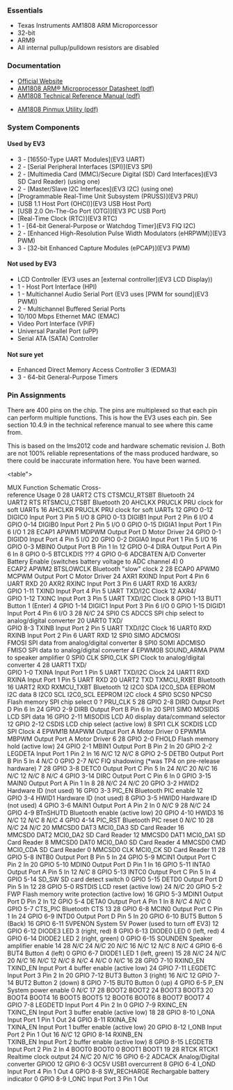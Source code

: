 ### Essentials
* Texas Instruments AM1808 ARM Microporcessor
* 32-bit
* ARM9
* All internal pullup/pulldown resistors are disabled

### Documentation
* [Official Website](http://www.ti.com/product/am1808)
* [AM1808 ARM® Microprocessor Datasheet (pdf)](http://www.ti.com/lit/ds/sprs653d/sprs653d.pdf)
* [AM1808 Technical Reference Manual (pdf)](http://www.ti.com/lit/ug/spruh82a/spruh82a.pdf)
- [AM1808 Pinmux Utility (pdf)](http://www.ti.com/lit/an/spraba2a/spraba2a.pdf)

### System Components
#### Used by EV3
* 3 - [16550-Type UART Modules](EV3 UART)
* 2 - [Serial Peripheral Interfaces (SPI)](EV3 SPI)
* 2 - [Multimedia Card (MMC)/Secure Digital (SD) Card Interfaces](EV3 SD Card Reader) (using one)
* 2 - [Master/Slave I2C Interfaces](EV3 I2C) (using one)
* [Programmable Real-Time Unit Subsystem (PRUSS)](EV3 PRU)
* [USB 1.1 Host Port (OHCI)](EV3 USB Host Port)
* [USB 2.0 On-The-Go Port (OTG)](EV3 PC USB Port)
* [Real-Time Clock (RTC)](EV3 RTC)
* 1 - [64-bit General-Purpose or Watchdog Timer](EV3 FIQ I2C)
* 2 - [Enhanced High-Resolution Pulse Width Modulators (eHRPWM)](EV3 PWM)
* 3 - [32-bit Enhanced Capture Modules (ePCAP)](EV3 PWM)

#### Not used by EV3
* LCD Controller (EV3 uses an [external controller](EV3 LCD Display))
* 1 - Host Port Interface (HPI)
* 1 - Multichannel Audio Serial Port (EV3 uses [PWM for sound](EV3 PWM))
* 2 - Multichannel Buffered Serial Ports
* 10/100 Mbps Ethernet MAC (EMAC)
* Video Port Interface (VPIF)
* Universal Parallel Port (uPP)
* Serial ATA (SATA) Controller

#### Not sure yet
* Enhanced Direct Memory Access Controller 3 (EDMA3)
* 3 - 64-bit General-Purpose Timers

### Pin Assignments
There are 400 pins on the chip. The pins are multiplexed so that each pin can perform multiple functions. This is how the EV3 uses each pin. See section 10.4.9 in the technical reference manual to see where this came from.

This is based on the lms2012 code and hardware schematic revision J. Both are not 100% reliable representations of the mass produced hardware, so there could be inaccurate information here. You have been warned.

<table">
  <tr>
    <th colspan="2">MUX
    <th>Function
    <th>Schematic Cross-<br>reference
    <th>Usage
  <tr>
    <td rowspan="8">0
    <td>28
    <td>UART2&nbsp;CTS
    <td>CTSMCU_RTSBT
    <td>Bluetooth
  <tr>
    <td>24
    <td>UART2&nbsp;RTS
    <td>RTSMCU_CTSBT
    <td>Bluetooth
  <tr>
    <td>20
    <td>AHCLKX
    <td>PRUCLK
    <td>PRU clock for soft UARTs
  <tr>
    <td>16
    <td>AHCLKR
    <td>PRUCLK
    <td>PRU clock for soft UARTs
  <tr>
    <td>12
    <td>GPIO&nbsp;0-12
    <td>DIGIC0
    <td>Input Port 3 Pin 5 I/O
  <tr>
    <td>8
    <td>GPIO&nbsp;0-13
    <td>DIGIB1
    <td>Input Port 2 Pin 6 I/O
  <tr>
    <td>4
    <td>GPIO&nbsp;0-14
    <td>DIGIB0
    <td>Input Port 2 Pin 5 I/O
  <tr>
    <td>0
    <td>GPIO&nbsp;0-15
    <td>DIGIA1
    <td>Input Port 1 Pin 6 I/O
  <tr>
    <td rowspan="8">1
    <td>28
    <td>ECAP1&nbsp;APWM1
    <td>MDPWM
    <td>Output Port D Motor Driver
  <tr>
    <td>24
    <td>GPIO&nbsp;0-1
    <td>DIGID0
    <td>Input Port 4 Pin 5 I/O
  <tr>
    <td>20
    <td>GPIO&nbsp;0-2
    <td>DIGIA0
    <td>Input Port 1 Pin 5 I/O
  <tr>
    <td>16
    <td>GPIO&nbsp;0-3
    <td>MBIN0
    <td>Output Port B Pin 1 In
  <tr>
    <td>12
    <td>GPIO&nbsp;0-4
    <td>DIRA
    <td>Output Port A Pin 6 In
  <tr>
    <td>8
    <td>GPIO&nbsp;0-5
    <td>BTCLKDIS
    <td>???
  <tr>
    <td>4
    <td>GPIO&nbsp;0-6
    <td>ADCBATEN
    <td>A/D Converter Battery Enable (switches battery voltage to ADC channel 4)
  <tr>
    <td>0
    <td>ECAP2&nbsp;APWM2
    <td>BTSLOWCLK
    <td>Bluetooth "slow" clock
  <tr>
    <td rowspan="8">2
    <td>28
    <td>ECAP0&nbsp;APWM0
    <td>MCPWM
    <td>Output Port C Motor Driver
  <tr>
    <td>24
    <td>AXR1
    <td>RXIND
    <td>Input Port 4 Pin 6 UART RXD
  <tr>
    <td>20
    <td>AXR2
    <td>RXINC
    <td>Input Port 3 Pin 6 UART RXD
  <tr>
    <td>16
    <td>AXR3/<br>GPIO&nbsp;1-11
    <td>TXIND
    <td>Input Port 4 Pin 5 UART TXD/I2C Clock
  <tr>
    <td>12
    <td>AXR4/<br>GPIO&nbsp;1-12
    <td>TXINC
    <td>Input Port 3 Pin 5 UART TXD/I2C Clock
  <tr>
    <td>8
    <td>GPIO&nbsp;1-13
    <td>BUT1
    <td>Button 1 (Enter)
  <tr>
    <td>4
    <td>GPIO&nbsp;1-14
    <td>DIGIC1
    <td>Input Port 3 Pin 6 I/O
  <tr>
    <td>0
    <td>GPIO&nbsp;1-15
    <td>DIGID1
    <td>Input Port 4 Pin 6 I/O
  <tr>
    <td rowspan="8">3
    <td>28
    <td>
    <td><i>N/C</i>
    <td>
  <tr>
    <td>24
    <td>SPI0&nbsp;CS
    <td>ADCCS
    <td>SPI chip select to analog/digital converter
  <tr>
    <td>20
    <td>UART0&nbsp;TXD/<br>GPIO&nbsp;8-3
    <td>TXINB
    <td>Input Port 2 Pin 5 UART TXD/I2C Clock
  <tr>
    <td>16
    <td>UART0&nbsp;RXD
    <td>RXINB
    <td>Input Port 2 Pin 6 UART RXD
  <tr>
    <td>12
    <td>SPI0&nbsp;SIMO
    <td>ADCMOSI<br>FMOSI
    <td>SPI data from analog/digital converter
  <tr>
    <td>8
    <td>SPI0&nbsp;SOMI
    <td>ADCMISO<br>FMISO
    <td>SPI data to analog/digital converter
  <tr>
    <td>4
    <td>EPWM0B
    <td>SOUND_ARMA
    <td>PWM to speaker amplifier
  <tr>
    <td>0
    <td>SPI0&nbsp;CLK
    <td>SPI0_CLK
    <td>SPI Clock to analog/digital converter
  <tr>
    <td rowspan="8">4
    <td>28
    <td>UART1&nbsp;TXD/<br>GPIO&nbsp;1-0
    <td>TXINA
    <td>Input Port 1 Pin 5 UART TXD/I2C Clock
  <tr>
    <td>24
    <td>UART1&nbsp;RXD
    <td>RXINA
    <td>Input Port 1 Pin 5 UART RXD
  <tr>
    <td>20
    <td>UART2&nbsp;TXD
    <td>TXMCU_RXBT
    <td>Bluetooth
  <tr>
    <td>16
    <td>UART2&nbsp;RXD
    <td>RXMCU_TXBT
    <td>Bluetooth
  <tr>
    <td>12
    <td>I2C0&nbsp;SDA
    <td>I2C0_SDA
    <td>EEPROM I2C data
  <tr>
    <td>8
    <td>I2C0&nbsp;SCL
    <td>I2C0_SCL
    <td>EEPROM I2C clock
  <tr>
    <td>4
    <td>SPI0&nbsp;SCS0
    <td>NPCS0
    <td>Flash memory SPI chip select
  <tr>
    <td>0
    <td>?
    <td>PRU_CLK
    <td>
  <tr>
    <td rowspan="8">5
    <td>28
    <td>GPIO&nbsp;2-8
    <td>DIRD
    <td>Output Port D Pin 6 In
  <tr>
    <td>24
    <td>GPIO&nbsp;2-9
    <td>DIRB
    <td>Output Port B Pin 6 In
  <tr>
    <td>20
    <td>SPI1&nbsp;SIMO
    <td>MOSIDIS
    <td>LCD SPI data
  <tr>
    <td>16
    <td>GPIO&nbsp;2-11
    <td>MISODIS
    <td>LCD A0 display data/command selector
  <tr>
    <td>12
    <td>GPIO&nbsp;2-12
    <td>CSDIS
    <td>LCD chip select (active low)
  <tr>
    <td>8
    <td>SPI1&nbsp;CLK
    <td>SCKDIS
    <td>LCD SPI Clock
  <tr>
    <td>4
    <td>EPWM1B
    <td>MAPWM
    <td>Output Port A Motor Driver
  <tr>
    <td>0
    <td>EPWM1A
    <td>MBPWM
    <td>Output Port A Motor Driver
  <tr>
    <td rowspan="8">6
    <td>28
    <td>GPIO&nbsp;2-0
    <td>FHOLD
    <td>Flash memory hold (active low)
  <tr>
    <td>24
    <td>GPIO&nbsp;2-1
    <td>MBIN1
    <td>Output Port B Pin 2 In
  <tr>
    <td>20
    <td>GPIO&nbsp;2-2
    <td>LEGDETA
    <td>Input Port 1 Pin 2 In
  <tr>
    <td>16
    <td>
    <td><i>N/C</i>
    <td>
  <tr>
    <td>12
    <td>
    <td><i>N/C</i>
    <td>
  <tr>
    <td>8
    <td>GPIO&nbsp;2-5
    <td>DETB0
    <td>Output Port B Pin 5 In
  <tr>
    <td>4
    <td>
    <td><i>N/C</i>
    <td>
  <tr>
    <td>0
    <td>GPIO&nbsp;2-7
    <td><i>N/C</i>
    <td>FIQ shadowing (*was TP4 on pre-release hardware)
  <tr>
    <td rowspan="8">7
    <td>28
    <td>GPIO&nbsp;3-8
    <td>DETC0
    <td>Output Port C Pin 5 In
  <tr>
    <td>24
    <td>
    <td><i>N/C</i>
    <td>
  <tr>
    <td>20
    <td>
    <td><i>N/C</i>
    <td>
  <tr>
    <td>16
    <td>
    <td><i>N/C</i>
    <td>
  <tr>
    <td>12
    <td>
    <td><i>N/C</i>
    <td>
  <tr>
    <td>8
    <td>
    <td><i>N/C</i>
    <td>
  <tr>
    <td>4
    <td>GPIO&nbsp;3-14
    <td>DIRC
    <td>Output Port C Pin 6 In
  <tr>
    <td>0
    <td>GPIO&nbsp;3-15
    <td>MAIN0
    <td>Output Port A Pin 1 In
  <tr>
    <td rowspan="8">8
    <td>28
    <td>
    <td><i>N/C</i>
    <td>
  <tr>
    <td>24
    <td>
    <td><i>N/C</i>
    <td>
  <tr>
    <td>20
    <td>GPIO&nbsp;3-2
    <td>HWID2
    <td>Hardware ID (not used)
  <tr>
    <td>16
    <td>GPIO&nbsp;3-3
    <td>PIC_EN
    <td>Bluetooth PIC enable
  <tr>
    <td>12
    <td>GPIO&nbsp;3-4
    <td>HWID1
    <td>Hardware ID (not used)
  <tr>
    <td>8
    <td>GPIO&nbsp;3-5
    <td>HWID0
    <td>Hardware ID (not used)
  <tr>
    <td>4
    <td>GPIO&nbsp;3-6
    <td>MAIN1
    <td>Output Port A Pin 2 In
  <tr>
    <td>0
    <td>
    <td><i>N/C</i>
    <td>
  <tr>
    <td rowspan="8">9
    <td>28
    <td>
    <td><i>N/C</i>
    <td>
  <tr>
    <td>24
    <td>GPIO&nbsp;4-9
    <td>BTnSHUTD
    <td>Bluetooth enable (active low)
  <tr>
    <td>20
    <td>GPIO&nbsp;4-10
    <td>HWID3
    <td>
  <tr>
    <td>16
    <td>
    <td><i>N/C</i>
    <td>
  <tr>
    <td>12
    <td>
    <td><i>N/C</i>
    <td>
  <tr>
    <td>8
    <td>
    <td><i>N/C</i>
    <td>
  <tr>
    <td>4
    <td>GPIO&nbsp;4-14
    <td>PIC_RST
    <td>Bluetooth PIC reset
  <tr>
    <td>0
    <td>
    <td><i>N/C</i>
    <td>
  <tr>
    <td rowspan="8">10
    <td>28
    <td>
    <td><i>N/C</i>
    <td>
  <tr>
    <td>24
    <td>
    <td><i>N/C</i>
    <td>
  <tr>
    <td>20
    <td>MMCSD0&nbsp;DAT3
    <td>MCI0_DA3
    <td>SD Card Reader
  <tr>
    <td>16
    <td>MMCSD0&nbsp;DAT2
    <td>MCI0_DA2
    <td>SD Card Reader
  <tr>
    <td>12
    <td>MMCSD0&nbsp;DAT1
    <td>MCI0_DA1
    <td>SD Card Reader
  <tr>
    <td>8
    <td>MMCSD0&nbsp;DAT0
    <td>MCI0_DA0
    <td>SD Card Reader
  <tr>
    <td>4
    <td>MMCSD0&nbsp;CMD
    <td>MCI0_CDA
    <td>SD Card Reader
  <tr>
    <td>0
    <td>MMCSD0&nbsp;CLK
    <td>MCI0_CK
    <td>SD Card Reader
  <tr>
    <td rowspan="8">11
    <td>28
    <td>GPIO&nbsp;5-8
    <td>INTB0
    <td>Output Port B Pin 5 In
  <tr>
    <td>24
    <td>GPIO&nbsp;5-9
    <td>MCIN1
    <td>Output Port C Pin 2 In
  <tr>
    <td>20
    <td>GPIO&nbsp;5-10
    <td>MDIN0
    <td>Output Port D Pin 1 In
  <tr>
    <td>16
    <td>GPIO&nbsp;5-11
    <td>INTA0
    <td>Output Port A Pin 5 In
  <tr>
    <td>12
    <td>
    <td><i>N/C</i>
    <td>
  <tr>
    <td>8
    <td>GPIO&nbsp;5-13
    <td>INTC0
    <td>Output Port C Pin 5 In
  <tr>
    <td>4
    <td>GPIO&nbsp;5-14
    <td>SD_SW
    <td>SD card detect switch
  <tr>
    <td>0
    <td>GPIO&nbsp;5-15
    <td>DETD0
    <td>Output Port D Pin 5 In
  <tr>
    <td rowspan="8">12
    <td>28
    <td>GPIO&nbsp;5-0
    <td>RSTDIS
    <td>LCD reset (active low)
  <tr>
    <td>24
    <td>
    <td><i>N/C</i>
    <td>
  <tr>
    <td>20
    <td>GPIO&nbsp;5-2
    <td>FWP
    <td>Flash memory write protection (active low)
  <tr>
    <td>16
    <td>GPIO&nbsp;5-3
    <td>MDIN1
    <td>Output Port D Pin 2 In
  <tr>
    <td>12
    <td>GPIO&nbsp;5-4
    <td>DETA0
    <td>Output Port A Pin 1 In
  <tr>
    <td>8
    <td>
    <td><i>N/C</i>
    <td>
  <tr>
    <td>4
    <td>
    <td><i>N/C</i>
    <td>
  <tr>
    <td>0
    <td>GPIO&nbsp;5-7
    <td>CTS_PIC
    <td>Bluetooth CTS
  <tr>
    <td rowspan="8">13
    <td>28
    <td>GPIO&nbsp;6-8
    <td>MCIN0
    <td>Output Port C Pin 1 In
  <tr>
    <td>24
    <td>GPIO&nbsp;6-9
    <td>INTD0
    <td>Output Port D Pin 5 In
  <tr>
    <td>20
    <td>GPIO&nbsp;6-10
    <td>BUT5
    <td>Button 5 (Back)
  <tr>
    <td>16
    <td>GPIO&nbsp;6-11
    <td>5VPENON
    <td>System 5V Power (used to turn off EV3)
  <tr>
    <td>12
    <td>GPIO&nbsp;6-12
    <td>DIODE3
    <td>LED 3 (right, red)
  <tr>
    <td>8
    <td>GPIO&nbsp;6-13
    <td>DIODE0
    <td>LED 0 (left, red)
  <tr>
    <td>4
    <td>GPIO&nbsp;6-14
    <td>DIODE2
    <td>LED 2 (right, green)
  <tr>
    <td>0
    <td>GPIO&nbsp;6-15
    <td>SOUNDEN
    <td>Speaker amplifier enable
  <tr>
    <td rowspan="8">14
    <td>28
    <td>
    <td><i>N/C</i>
    <td>
  <tr>
    <td>24
    <td>
    <td><i>N/C</i>
    <td>
  <tr>
    <td>20
    <td>
    <td><i>N/C</i>
    <td>
  <tr>
    <td>16
    <td>
    <td><i>N/C</i>
    <td>
  <tr>
    <td>12
    <td>
    <td><i>N/C</i>
    <td>
  <tr>
    <td>8
    <td>
    <td><i>N/C</i>
    <td>
  <tr>
    <td>4
    <td>GPIO&nbsp;6-6
    <td>BUT4
    <td>Button 4 (left)
  <tr>
    <td>0
    <td>GPIO&nbsp;6-7
    <td>DIODE1
    <td>LED 1 (left, green)
  <tr>
    <td rowspan="8">15
    <td>28
    <td>
    <td><i>N/C</i>
    <td>
  <tr>
    <td>24
    <td>
    <td><i>N/C</i>
    <td>
  <tr>
    <td>20
    <td>
    <td><i>N/C</i>
    <td>
  <tr>
    <td>16
    <td>
    <td><i>N/C</i>
    <td>
  <tr>
    <td>12
    <td>
    <td><i>N/C</i>
    <td>
  <tr>
    <td>8
    <td>
    <td><i>N/C</i>
    <td>
  <tr>
    <td>4
    <td>
    <td><i>N/C</i>
    <td>
  <tr>
    <td>0
    <td>
    <td><i>N/C</i>
    <td>
  <tr>
    <td rowspan="8">16
    <td>28
    <td>GPIO&nbsp;7-10
    <td>RXIND_EN<br>TXIND_EN
    <td>Input Port 4 buffer enable (active low)
  <tr>
    <td>24
    <td>GPIO&nbsp;7-11
    <td>LEGDETC
    <td>Input Port 3 Pin 2 In
  <tr>
    <td>20
    <td>GPIO&nbsp;7-12
    <td>BUT3
    <td>Button 3 (right)
  <tr>
    <td>16
    <td>
    <td><i>N/C</i>
    <td>
  <tr>
    <td>12
    <td>GPIO&nbsp;7-14
    <td>BUT2
    <td>Button 2 (down)
  <tr>
    <td>8
    <td>GPIO&nbsp;7-15
    <td>BUT0
    <td>Button 0 (up)
  <tr>
    <td>4
    <td>GPIO&nbsp;6-5
    <td>P_EN
    <td>System power enable
  <tr>
    <td>0
    <td>
    <td><i>N/C</i>
    <td>
  <tr>
    <td rowspan="8">17
    <td>28
    <td>BOOT2
    <td>BOOT2
    <td>
  <tr>
    <td>24
    <td>BOOT3
    <td>BOOT3
    <td>
  <tr>
    <td>20
    <td>BOOT4
    <td>BOOT4
    <td>
  <tr>
    <td>16
    <td>BOOT5
    <td>BOOT5
    <td>
  <tr>
    <td>12
    <td>BOOT6
    <td>BOOT6
    <td>
  <tr>
    <td>8
    <td>BOOT7
    <td>BOOT7
    <td>
  <tr>
    <td>4
    <td>GPIO&nbsp;7-8
    <td>LEGDETD
    <td>Input Port 4 Pin 2 In
  <tr>
    <td>0
    <td>GPIO&nbsp;7-9
    <td>RXINC_EN<br>TXINC_EN
    <td>Input Port 3 buffer enable (active low)
  <tr>
    <td rowspan="8">18
    <td>28
    <td>GPIO&nbsp;8-10
    <td>I_ONA
    <td>Input Port 1 Pin 1 Out
  <tr>
    <td>24
    <td>GPIO&nbsp;8-11
    <td>RXINA_EN<br>TXINA_EN
    <td>Input Port 1 buffer enable (active low)
  <tr>
    <td>20
    <td>GPIO&nbsp;8-12
    <td>I_ONB
    <td>Input Port 2 Pin 1 Out
  <tr>
    <td>16
    <td>
    <td><i>N/C</i>
    <td>
  <tr>
    <td>12
    <td>GPIO&nbsp;8-14
    <td>RXINB_EN<br>TXINB_EN
    <td>Input Port 2 buffer enable (active low)
  <tr>
    <td>8
    <td>GPIO&nbsp;8-15
    <td>LEGDETB
    <td>Input Port 2 Pin 2 In
  <tr>
    <td>4
    <td>BOOT0
    <td>BOOT0
    <td>
  <tr>
    <td>0
    <td>BOOT1
    <td>BOOT1
    <td>
  <tr>
    <td rowspan="8">19
    <td>28
    <td>RTCK
    <td>RTCK1
    <td>Realtime clock output
  <tr>
    <td>24
    <td>
    <td><i>N/C</i>
    <td>
  <tr>
    <td>20
    <td>
    <td><i>N/C</i>
    <td>
  <tr>
    <td>16
    <td>GPIO&nbsp;6-2
    <td>ADCACK
    <td>Analog/Digital converter GPIO0
  <tr>
    <td>12
    <td>GPIO&nbsp;6-3
    <td>OC5V
    <td>USB1 overcurrent
  <tr>
    <td>8
    <td>GPIO&nbsp;6-4
    <td>I_OND
    <td>Input Port 4 Pin 1 Out
  <tr>
    <td>4
    <td>GPIO&nbsp;8-8
    <td>SW_RECHARGE
    <td>Rechargable battery indicator
  <tr>
    <td>0
    <td>GPIO&nbsp;8-9
    <td>I_ONC
    <td>Input Port 3 Pin 1 Out
</table>